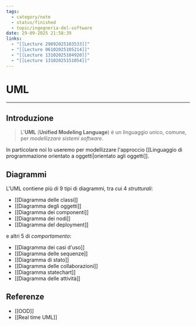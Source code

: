 ```yaml
---
tags:
  - category/note
  - status/finished
  - topic/ingegneria-del-software
date: 29-09-2025 21:58:39
links:
  - "[[Lecture 29092025103533]]"
  - "[[Lecture 06102025105214]]"
  - "[[Lecture 13102025104920]]"
  - "[[Lecture 13102025151054]]"
---
```

# UML
---
## Introduzione
> L'**UML** (**Unified Modeling Language**) è un linguaggio unico, comune, per _modellizzare sistemi software_.

In particolare noi lo useremo per modellizzare l'approccio [[Linguaggio di programmazione orientato a oggetti|orientato agli oggetti]].

## Diagrammi
L'UML contiene più di 9 tipi di diagrammi, tra cui 4 _strutturali_:
- [[Diagramma delle classi]]
- [[Diagramma degli oggetti]]
- [[Diagramma dei componenti]]
- [[Diagramma dei nodi]]
- [[Diagramma del deployment]]

e altri 5 di _comportamento_:
- [[Diagramma dei casi d'uso]]
- [[Diagramma delle sequenze]]
- [[Diagramma di stato]]
- [[Diagramma delle collaborazioni]]
- [[Diagramma statechart]]
- [[Diagramma delle attività]]

## Referenze
- [[OOD]]
- [[Real time UML]]